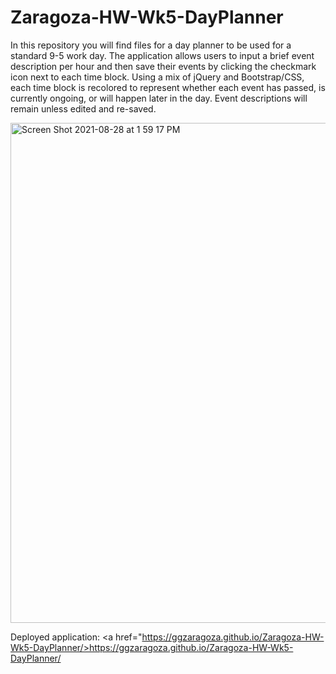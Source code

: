 # Zaragoza-HW-Wk5-DayPlanner

In this repository you will find files for a day planner to be used for a standard 9-5 work day. The application allows users to input a brief event description
per hour and then save their events by clicking the checkmark icon next to each time block. Using a mix of jQuery and Bootstrap/CSS, each time block is recolored to
represent whether each event has passed, is currently ongoing, or will happen later in the day. Event descriptions will remain unless edited and re-saved.

<img width="800" alt="Screen Shot 2021-08-28 at 1 59 17 PM" src="https://user-images.githubusercontent.com/86588318/131228155-3139b6dd-02c9-45cc-addc-c297695bac7a.png">

Deployed application: <a href="https://ggzaragoza.github.io/Zaragoza-HW-Wk5-DayPlanner/>https://ggzaragoza.github.io/Zaragoza-HW-Wk5-DayPlanner/</a>
